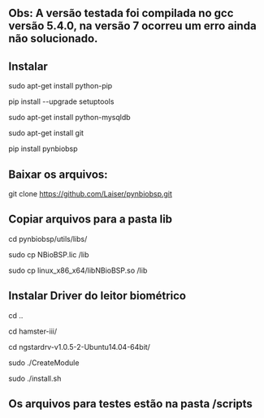
## Obs: A versão testada foi compilada no gcc versão 5.4.0, na versão 7 ocorreu um erro ainda não solucionado.



## Instalar 

sudo apt-get install python-pip

pip install --upgrade setuptools

sudo apt-get install python-mysqldb

sudo apt-get install git

pip install pynbiobsp



## Baixar os arquivos:

git clone https://github.com/Laiser/pynbiobsp.git



## Copiar arquivos para a pasta lib

cd pynbiobsp/utils/libs/

sudo cp NBioBSP.lic /lib

sudo cp linux_x86_x64/libNBioBSP.so /lib


## Instalar Driver do leitor biométrico

cd ..

cd hamster-iii/

cd ngstardrv-v1.0.5-2-Ubuntu14.04-64bit/

sudo ./CreateModule

sudo ./install.sh


## Os arquivos para testes estão na pasta /scripts